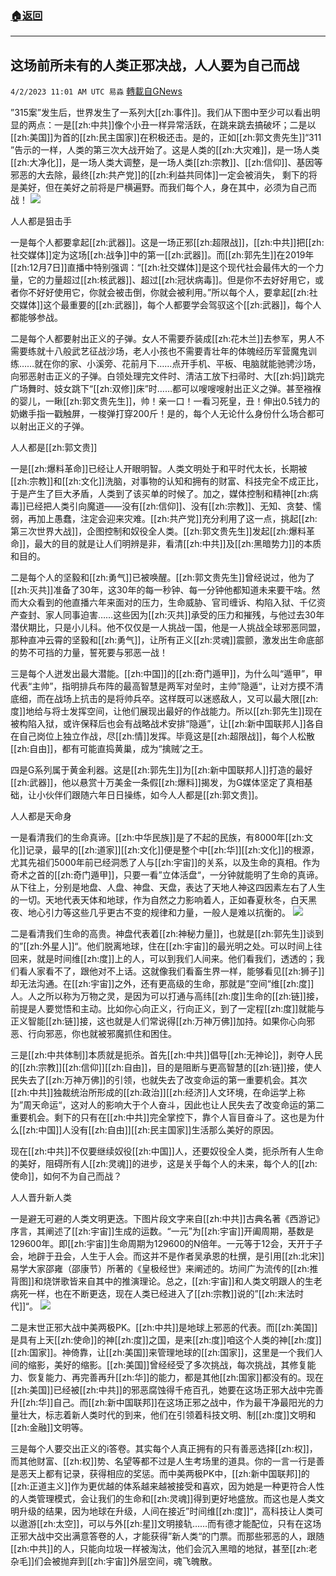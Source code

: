 ###  [:house:返回](README.md)
---


## 这场前所未有的人类正邪决战，人人要为自己而战
`4/2/2023 11:01 AM UTC 易淼` [轉載自GNews](https://gnews.org/articles/1066359)

”315案”发生后，世界发生了一系列大[[zh:事件]]。我们从下图中至少可以看出明显的两点：一是[[zh:中共]]像个小丑一样异常活跃，在跳来跳去搞破坏；二是以[[zh:美国]]为首的[[zh:民主国家]]在积极还击。是的，正如[[zh:郭文贵先生]]“311 ”告示的一样，人类的第三次大战开始了。这是人类的[[zh:大灾难]]，是一场人类[[zh:大净化]]，是一场人类大调整，是一场人类[[zh:宗教]]、[[zh:信仰]]、基因等邪恶的大去除，最终[[zh:共产党]]的[[zh:利益共同体]]一定会被消失， 剩下的将是美好，但在美好之前将是尸横遍野。而我们每个人，身在其中，必须为自己而战！
![](https://i.imgur.com/44FhMSE.png)


人人都是狙击手

一是每个人都要拿起[[zh:武器]]。这是一场正邪[[zh:超限战]]，[[zh:中共]]把[[zh:社交媒体]]定为这场[[zh:战争]]中的第一[[zh:武器]]。而[[zh:郭先生]]在2019年[[zh:12月7日]]直播中特别强调：“[[zh:社交媒体]]是这个现代社会最伟大的一个力量，它的力量超过[[zh:核武器]]、超过[[zh:冠状病毒]]。但是你不去好好用它，或者你不好好使用它，你就会被击倒，你就会被利用。”所以每个人，要拿起[[zh:社交媒体]]这个最重要的[[zh:武器]]，每个人都要学会驾驭这个[[zh:武器]]，每个人都能够参战。

二是每个人都要射出正义的子弹。女人不需要乔装成[[zh:花木兰]]去参军，男人不需要练就十八般武艺征战沙场，老人小孩也不需要青壮年的体魄经历军营魔鬼训练……就在你的家、小溪旁、花前月下……点开手机、平板、电脑就能驰骋沙场，向邪恶射击正义的子弹。白领处理完文件时、清洁工放下扫帚时、大[[zh:妈]]跳完广场舞时、妓女跳下“[[zh:双修]]床”时……都可以嗖嗖嗖射出正义之弹。甚至襁褓的婴儿，一瞅[[zh:郭文贵先生]]，帅！亲一口！一看习死皇，丑！伸出0.5钱力的奶嫩手指一戳触屏，一梭弹打穿200斤！是的，每个人无论什么身份什么场合都可以射出正义的子弹。

人人都是[[zh:郭文贵]]

一是[[zh:爆料革命]]已经让人开眼明智。人类文明处于和平时代太长，长期被[[zh:宗教]]和[[zh:文化]]洗脑，对事物的认知和拥有的财富、科技完全不成正比，于是产生了巨大矛盾，人类到了该买单的时候了。加之，媒体控制和精神[[zh:病毒]]已经把人类引向魔道——没有[[zh:信仰]]、没有[[zh:宗教]]、无知、贪婪、懦弱，再加上愚蠢，注定会迎来灾难。[[zh:共产党]]充分利用了这一点，挑起[[zh:第三次世界大战]]，企图控制和奴役全人类。[[zh:郭文贵先生]]发起[[zh:爆料革命]]，最大的目的就是让人们明辨是非，看清[[zh:中共]]及[[zh:黑暗势力]]的本质和目的。

二是每个人的坚毅和[[zh:勇气]]已被唤醒。[[zh:郭文贵先生]]曾经说过，他为了[[zh:灭共]]准备了30年，这30年的每一秒钟、每一分钟他都知道未来要干啥。然而大众看到的他直播六年来面对的压力，生命威胁、官司缠诉、构陷入狱、千亿资产查封、家人同事迫害……这些因为[[zh:灭共]]承受的压力和摧残，与他过去30年潜伏期比，只是小儿科。他不仅仅是一人挑战一国，他是一人挑战全球邪恶同盟，那种直冲云霄的坚毅和[[zh:勇气]]，让所有正义[[zh:灵魂]]震颤，激发出生命底部的势不可挡的力量，誓死要与邪恶一战！

三是每个人迸发出最大潜能。[[zh:中国]]的[[zh:奇门遁甲]]，为什么叫“遁甲”，甲代表“主帅”，指明排兵布阵的最高智慧是两军对垒时，主帅”隐遁“，让对方摸不清底细，而在战场上抗击的是将帅兵卒。这样既可以迷惑敌人，又可以最大限[[zh:度]]地给与将士发挥空间，让他们展现出最好的作战能力。所以[[zh:郭先生]]现在被构陷入狱，或许保释后也会有战略战术安排“隐遁”，让[[zh:新中国联邦人]]各自在自己岗位上独立作战，尽[[zh:情]]发挥。毕竟这是[[zh:超限战]]，每个人松散[[zh:自由]]，都有可能直捣黄巢，成为“擒贼’之王。

四是G系列属于黄金利器。这是[[zh:郭先生]]为[[zh:新中国联邦人]]打造的最好[[zh:武器]]，他以悬赏十万美金一条假[[zh:爆料]]揭发，为G媒体坚定了真相基础，让小伙伴们跟随六年日日操练，如今人人都是[[zh:郭文贵]]。

人人都是天命身

一是看清我们的生命真谛。[[zh:中华民族]]是了不起的民族，有8000年[[zh:文化]]记录，最早的[[zh:道家]][[zh:文化]]便是整个中[[zh:华]][[zh:文化]]的根源，尤其先祖们5000年前已经洞悉了人与[[zh:宇宙]]的关系，以及生命的真相。作为奇术之首的[[zh:奇门遁甲]]，只要一看”立体活盘“，一分钟就能明了生命的真谛。从下往上，分别是地盘、人盘、神盘、天盘，表达了天地人神这四因素左右了人生的一切。天地代表天体和地球，作为自然之力影响着人，正如春夏秋冬，白天黑夜、地心引力等这些几乎更古不变的规律和力量，一般人是难以抗衡的。
![](https://i.imgur.com/qrmsriz.jpg)


二是看清我们生命的高贵。神盘代表着[[zh:神秘力量]]，也就是[[zh:郭先生]]谈到的”[[zh:外星人]]“。他们脱离地球，住在[[zh:宇宙]]的最光明之处。可以时间上往回来，就是时间维[[zh:度]]上的人，可以到我们人间来。他们看我们，透透的；我们看人家看不了，跟他对不上话。这就像我们看畜生界一样，能够看见[[zh:狮子]]却无法沟通。在[[zh:宇宙]]之外，还有更高级的生命，那就是”空间“维[[zh:度]]人。人之所以称为万物之灵，是因为可以打通与高纬[[zh:度]]生命的[[zh:链]]接，前提是人要觉悟和主动。比如你心向正义，行向正义，到了一定程[[zh:度]]就能与正义智能[[zh:链]]接，这也就是人们常说得[[zh:万神万佛]]加持。如果你心向邪恶、行向邪恶，你也就被邪魔抓住和困住。

三是[[zh:中共体制]]本质就是扼杀。首先[[zh:中共]]倡导[[zh:无神论]]，剥夺人民的[[zh:宗教]][[zh:信仰]][[zh:自由]]，目的是阻断与更高智慧的[[zh:链]]接，使人民失去了[[zh:万神万佛]]的引领，也就失去了改变命运的第一重要机会。其次[[zh:中共]]独裁统治所形成的[[zh:政治]][[zh:经济]]人文环境，在命运学上称为”周天命运“，这对人的影响大于个人奋斗，因此也让人民失去了改变命运的第二重要机会。剩下的只有在[[zh:中共]]完全掌控下，靠个人盲目奋斗了。这也是为什么[[zh:中国]]人没有[[zh:自由]][[zh:民主国家]]生活那么美好的原因。

现在[[zh:中共]]不仅要继续奴役[[zh:中国]]人，还要奴役全人类，扼杀所有人生命的美好，阻碍所有人[[zh:灵魂]]的进步，这是关乎每个人的未来，每个人的[[zh:使命]]，如何不为自己而战？
 
人人晋升新人类

一是避无可避的人类文明更迭。下图片段文字来自[[zh:中共]]古典名著《西游记》序言，其阐述了[[zh:宇宙]]生成的运数。“一元”为[[zh:宇宙]]开阖周期，基数是129600年。即[[zh:宇宙]]生命周期为129600的N倍年。一元等于12会，天开于子会，地辟于丑会，人生于人会。而这并不是作者吴承恩的杜撰，是引用[[zh:北宋]]易学大家邵雍（邵康节）所著的《皇极经世》来阐述的。坊间广为流传的[[zh:推背图]]和烧饼歌皆来自其中的推演理论。总之，[[zh:宇宙]]和人类文明跟人的生老病死一样，也在不断更迭，现在人类已经进入了[[zh:宗教]]说的”[[zh:末法时代]]“。
![](https://i.imgur.com/AN6Np6p.png)


二是末世正邪大战中美两极PK。[[zh:中共]]是地球上邪恶的代表。而[[zh:美国]]是具有上天[[zh:使命]]的神[[zh:度]]之国，是来[[zh:度]]咱这个人类的神[[zh:度]][[zh:国家]]。神倚靠，让[[zh:美国]]来管理地球的[[zh:国家]]，这里是一个我们人间的缩影，美好的缩影。[[zh:美国]]曾经经受了多次挑战，每次挑战，其修复能力、恢复能力、再完善再升[[zh:华]]的能力，都是其他[[zh:国家]]都没有的。现在[[zh:美国]]已经被[[zh:中共]]的邪恶腐蚀得千疮百孔，她要在这场正邪大战中完善升[[zh:华]]自己。而[[zh:新中国联邦]]在这场正邪之战中，作为最干净最阳光的力量壮大，标志着新人类时代的到来，他们在引领着科技文明、制[[zh:度]]文明和[[zh:金融]]文明等。

三是每个人要交出正义的i答卷。其实每个人真正拥有的只有善恶选择[[zh:权]]，而其他财富、[[zh:权]]势、名望等都不过是人生考场里的道具。你的一言一行是善是恶天上都有记录，获得相应的奖惩。而中美两极PK中，[[zh:新中国联邦]]的[[zh:正道主义]]作为更优越的体系越来越被接受和喜欢，因为她是一种更符合人性的人类管理模式，会让我们的生命和[[zh:灵魂]]得到更好地盛放。而这也是人类文明升级的结果，因为地球在升级，人间在接近”时间维[[zh:度]]“，高科技让人类可以遨游[[zh:太空]]，可以与外[[zh:星]]文明接轨……而有德才能配位，只有在这场正邪大战中交出满意答卷的人，才能获得”新人类“的门票。而那些邪恶的人，跟随[[zh:中共]]的人，只能向垃圾一样被淘汰，他们会沉入黑暗的地狱，甚至[[zh:老杂毛]]们会被抛弃到[[zh:宇宙]]外层空间，魂飞魄散。


